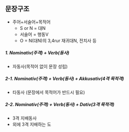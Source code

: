 ## 문장구조
- 주어+서술어+목적어
  - S or N = 대N
  - 서술어 = 행동V
  - O = N(대N)의 3,4rur 재귀대N, 전치사 등

##### 1. Nominativ(주격) + Verb(동사)
- 자동사(목적어 없이 문장 성립)

##### 2-1. Nominativ(주격) + Verb(동사) + Akkusativ(4격 목적격)
- 타동사 (문장에서 목적어가 반드시 필요)

##### 2-2. Nominativ(주격) + Verb(동사) + Dativ(3격 목적격)
- 3격 지배동사
- 외에 3격 지배하는 도 